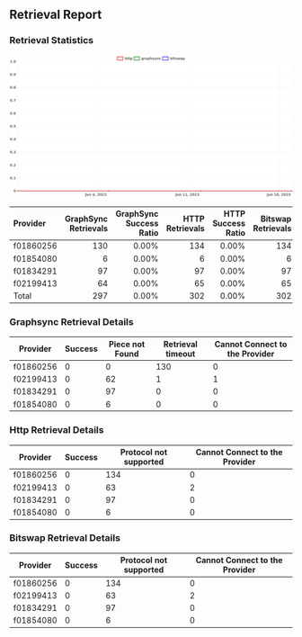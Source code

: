 ## Retrieval Report
### Retrieval Statistics
<img src="https://raw.githubusercontent.com/data-preservation-programs/filplus-checker-assets/main/filecoin-project/filecoin-plus-large-datasets/issues/1964/1687253261235.png"/>

| Provider  | GraphSync Retrievals | GraphSync Success Ratio | HTTP Retrievals | HTTP Success Ratio | Bitswap Retrievals | Bitswap Success Ratio |
| :-------- | -------------------: | ----------------------: | --------------: | -----------------: | -----------------: | --------------------: |
| f01860256 |                  130 |                   0.00% |             134 |              0.00% |                134 |                 0.00% |
| f01854080 |                    6 |                   0.00% |               6 |              0.00% |                  6 |                 0.00% |
| f01834291 |                   97 |                   0.00% |              97 |              0.00% |                 97 |                 0.00% |
| f02199413 |                   64 |                   0.00% |              65 |              0.00% |                 65 |                 0.00% |
| Total     |                  297 |                   0.00% |             302 |              0.00% |                302 |                 0.00% |

### Graphsync Retrieval Details
| Provider  | Success | Piece not Found | Retrieval timeout | Cannot Connect to the Provider |
| --------- | ------- | --------------- | ----------------- | ------------------------------ |
| f01860256 | 0       | 0               | 130               | 0                              |
| f02199413 | 0       | 62              | 1                 | 1                              |
| f01834291 | 0       | 97              | 0                 | 0                              |
| f01854080 | 0       | 6               | 0                 | 0                              |

### Http Retrieval Details
| Provider  | Success | Protocol not supported | Cannot Connect to the Provider |
| --------- | ------- | ---------------------- | ------------------------------ |
| f01860256 | 0       | 134                    | 0                              |
| f02199413 | 0       | 63                     | 2                              |
| f01834291 | 0       | 97                     | 0                              |
| f01854080 | 0       | 6                      | 0                              |

### Bitswap Retrieval Details
| Provider  | Success | Protocol not supported | Cannot Connect to the Provider |
| --------- | ------- | ---------------------- | ------------------------------ |
| f01860256 | 0       | 134                    | 0                              |
| f02199413 | 0       | 63                     | 2                              |
| f01834291 | 0       | 97                     | 0                              |
| f01854080 | 0       | 6                      | 0                              |
